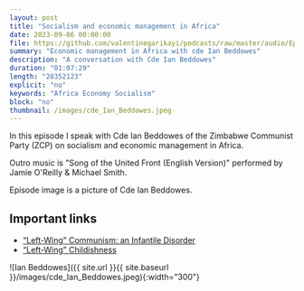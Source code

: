 ```yaml
---
layout: post
title: "Socialism and economic management in Africa"
date: 2023-09-06 00:00:00
file: https://github.com/valentinegarikayi/podcasts/raw/master/audio/Ep_15_2023_Beddowes.mp3
summary: "Economic management in Africa with cde Ian Beddowes"
description: "A conversation with Cde Ian Beddowes"
duration: "01:07:29"
length: "28352123"
explicit: "no"
keywords: "Africa Economy Socialism"
block: "no"
thumbnail: /images/cde_Ian_Beddowes.jpeg
---
```


In this episode I speak with Cde Ian Beddowes of the Zimbabwe Communist Party (ZCP) on socialism and economic management in Africa.

Outro music is "Song of the United Front (English Version)" performed by Jamie O'Reilly & Michael Smith.

Episode image is a picture of Cde Ian Beddowes.

<!--more-->

## Important links
* [“Left-Wing” Communism: an Infantile Disorder](https://www.marxists.org/archive/lenin/works/1920/lwc/)
* [“Left-Wing” Childishness](https://www.marxists.org/archive/lenin/works/1918/may/09.htm)

![Ian Beddowes]({{ site.url }}{{ site.baseurl }}/images/cde_Ian_Beddowes.jpeg){:width="300"}

<!-- Google tag (gtag.js) -->
<script async src="https://www.googletagmanager.com/gtag/js?id=G-02DTBF3N7T"></script>
<script>
  window.dataLayer = window.dataLayer || [];
  function gtag(){dataLayer.push(arguments);}
  gtag('js', new Date());

  gtag('config', 'G-02DTBF3N7T');
</script>

